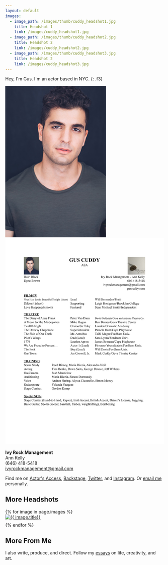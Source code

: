 ```yaml
---
layout: default
images:
  - image_path: /images/thumb/cuddy_headshot1.jpg
    title: Headshot 1
    link: /images/cuddy_headshot1.jpg
  - image_path: /images/thumb/cuddy_headshot2.jpg
    title: Headshot 2
    link: /images/cuddy_headshot2.jpg
  - image_path: /images/thumb/cuddy_headshot3.jpg
    title: Headshot 2
    link: /images/cuddy_headshot3.jpg
---
```


Hey, I'm Gus. I'm an actor based in NYC.
{: .f3}

<article class="cf">
  <div class="fl w-100 w-50-ns">
  <a href="/images/cuddy_headshot.jpg">
    <img src="/images/thumb/cuddy_headshot.jpg" alt="Headshot"/>
  </a>
  </div>
  <div class="fl w-100 w-50-ns">
  <a href="/files/cuddy_resume.pdf"><img src="/images/cuddy_resume.jpg" alt="resume"/></a>
  </div>
</article>

**Ivy Rock Management**  
Ann Kelly  
(646) 418-5418  
ivyrockmanagement@gmail.com

Find me on [Actor's Access](http://resumes.actorsaccess.com/guscuddy), [Backstage](http://backstage.com/u/guscuddy),  [Twitter](http://twitter.com/guscuddy), and [Instagram](http://instagram.com/guscuddy). Or [email me](mailto:gus.cuddy@gmail.com) personally.


## More Headshots

<ul style="list-style:none; padding-left:0;" class="photo-gallery">
  {% for image in page.images %}
    <li style="padding-bottom:.5rem;">
      <a href="{{ image.link }}">
        <img src="{{ image.image_path }}" alt="{{ image.title}}"/>
      </a>
    </li>
  {% endfor %}
</ul>

## More From Me

I also write, produce, and direct. Follow my [essays](/blog) on life, creativity, and art.
